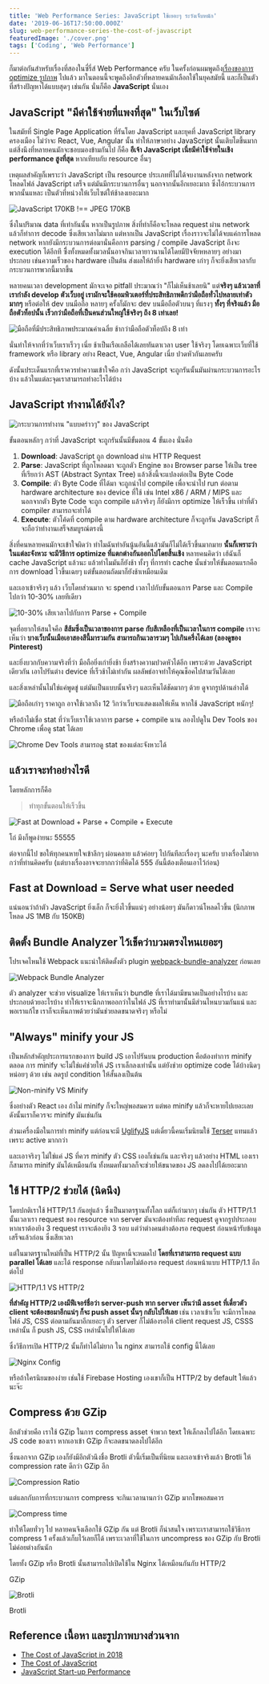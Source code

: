 ```yaml
---
title: 'Web Performance Series: JavaScript ใช้เยอะๆ ระวังเจ็บหนัก'
date: '2019-06-16T17:50:00.000Z'
slug: web-performance-series-the-cost-of-javascript
featuredImage: './cover.png'
tags: ['Coding', 'Web Performance']
---
```


ก็มาต่อกันสำหรับเรื่องที่สองในซี่รี่ส์ Web Performance ครับ ในครั้งก่อนผมพูดถึง[เรื่องของการ optimize รูปภาพ](/web-performance-series-optimize-images) ไปแล้ว มาในตอนนี้จะพูดถึงอีกตัวที่หลายคนมักเลือกใช้ในยุคสมัยนี้ และก็เป็นตัวที่สร้างปัญหาได้แบบสุดๆ เช่นกัน นั่นก็คือ **JavaScript** นั่นเอง

## JavaScript "มีค่าใช้จ่ายที่แพงที่สุด" ในเว็บไซต์

ในสมัยที่ Single Page Application ที่รันโดย JavaScript และยุคที่ JavaScript library ครองเมือง ไม่ว่าจะ React, Vue, Angular นั้น ทำให้ภาษาอย่าง JavaScript นั้นเติบโตขึ้นมาก แต่สิ่งนึงที่หลายคนมักจะชอบมองข้ามกันไป ก็คือ **อีเจ้า JavaScript เนี่ยมีค่าใช้จ่ายในเชิง performance สูงที่สุด** หากเทียบกับ resource อื่นๆ

เหตุผลสำคัญก็เพราะว่า JavaScript เป็น resource ประเภทที่ไม่ได้จบงานหลังจาก network โหลดไฟล์ JavaScript เสร็จ แต่มันมีกระบวนการอื่นๆ นอกจากนั้นอีกเยอะมาก ซึ่งไอ้กระบวนการพวกนั้นแหละ เป็นตัวที่หน่วงให้เว็บไซต์ให้ช้าลงเยอะมาก

![JavaScript 170KB !== JPEG 170KB](./01.png)

ซึ่งในปริมาณ data ที่เท่ากันนั้น หากเป็นรูปภาพ สิ่งที่ทำก็คือจะโหลด request ผ่าน network แล้วก็ทำการ decode ซึ่งเสียเวลาไม่มาก แต่หากเป็น JavaScript เรื่องราวจะไม่ได้จบแค่การโหลด network หากยังมีกระบวนการต่อมานั่นคือการ parsing / compile JavaScript ถึงจะ execution ได้อีกที ซึี่งทั้งหมดทั้งมวลนั้นอาจกินเวลายาวนานได้​ โดยมีปัจจัยหหลายๆ อย่างมาประกอบ เช่นความเร็วของ hardware เป็นต้น ส่งผลให้ถ้ายิ่ง hardware เก่าๆ ก็จะยิ่งเสียเวลากับกระบวนการพวกนี้มากขึ้น 

หลายคนเวลา development มักจะเจอ pitfall ประมาณว่า "ก็ไม่เห็นช้าเลยนิ" แต่**จริงๆ แล้วเวลาที่เรากำลัง develop ตัวเว็บอยู่ เรามักจะใช้คอมพิวเตอร์ที่ประสิทธิภาพดีกว่ามือถือทั่วไปหลายเท่าตัวมากๆ** หรือต่อให้ dev บนมือถือ หลายๆ ครั้งก็มักจะ dev บนมือถือตัวบนๆ ที่แรงๆ **ทั้งๆ ที่จริงแล้ว มือถือตัวท็อปนั้น เร็วกว่ามือถือที่เป็นคนส่วนใหญ่ใช้จริงๆ ถึง 8 เท่าเลย!**

![มือถือที่มีประสิทธิภาพประมาณค่าเฉลี่ย ช้ากว่ามือถือตัวท็อปถึง 8 เท่า](./02.png)

นั่นทำให้จากที่ว่าเว็บเราเร็วๆ เนี่ย ช้าเป็นเรือเกลือได้เลยทันตาเวลา user ใช้จริงๆ โดยเฉพาะเว็บที่ใช้ framework หรือ library อย่าง React, Vue, Angular เนี่ย ปวดหัวกันเลยครับ

ดังนั้นประเด็นแรกที่เราควรทำความเข้าใจคือ กว่า JavaScript จะถูกรันนั้นมันผ่านกระบวนการอะไรบ้าง แล้วในแต่ละจุดเราสามารถทำอะไรได้บ้าง

## JavaScript ทำงานได้ยังไง?

![กระบวนการทำงาน "แบบคร่าวๆ" ของ JavaScript](./03.png)

ขั้นตอนหลักๆ กว่าที่ JavaScript จะถูกรันนั้นมีขั้นตอน 4 ขั้นเอง นั่นคือ

1. **Download**: JavaScript ถูก download ผ่าน HTTP Request
2. **Parse**: JavaScript ที่ถูกโหลดมา จะถูกตัว Engine ของ Browser parse ให้เป็น tree ที่เรียกว่า AST (Abstract Syntax Tree) แล้วสิ่งนี้จะแปลงต่อเป็น Byte Code
3. **Compile**: ตัว Byte Code ที่ได้มา จะถูกนำไป compile เพื่อจะนำไป run ต่อตาม hardware architecture ของ device ที่ใช้ เช่น Intel x86 / ARM / MIPS และนอกจากตัว Byte Code จะถูก compile แล้วจริงๆ ก็ยังมีการ optimize ให้เร็วขึ้น เท่าที่ตัว compiler สามารถจะทำได้
4. **Execute**: ตัวโค้ดที่ compile ตาม hardware architecture ก็จะถูกรัน JavaScript ก็จะถือว่าทำงานเสร็จสมบูรณ์ตรงนี้

สิ่งที่คนหลายคนมักจะเข้าใจผิดว่า ทำไมฉันทำอันนู้นอันนี้แล้วมันก็ไม่ได้เร็วขึ้นมากมาย **นั้นก็เพราะว่าในแต่ละจังหวะ จะมีวิธีการ optimize ที่แตกต่างกันออกไปโดยสิ้นเชิง** หลายคนคิดว่า เฮ้ฉันก็ cache JavaScript แล้วนะ แล้วทำไมมันก็ยังช้า ทั้งๆ ที่การทำ cache นั้นช่วยให้ขั้นตอนแรกคือการ download ไวขึ้นเฉยๆ แต่ขั้นตอนถัดมาก็ยังช้าเหมือนเดิม

และเอาเข้าจริงๆ แล้ว เว็บโดยส่วนมาก จะ spend เวลาไปกับขั้นตอนการ Parse และ Compile ไปกว่า 10-30% เลยทีเดียว

![10-30% เสียเวลาไปกับการ Parse + Compile](./04.png)

จุดที่อยากให้สนใจคือ **สีส้มซึ่งเป็นเวลาของการ parse กับสีเหลืองที่เป็นเวลาในการ compile** เราจะเห็นว่า **บางเว็บนั้นเมือเอาสองสีนี้มารวมกัน สามารถกินเวลารวมๆ ไปเกินครึ่งได้เลย (ลองดูของ Pinterest)**

และยิ่งบวกกับความจริงที่ว่า มือถือยิ่งเก่ายิ่งช้า ยิ่งสร้างความปวดหัวได้อีก เพราะด้วย JavaScript เดียวกัน เอาไปรันต่าง device ที่เร็วช้าไม่เท่ากัน ผลลัพธ์อาจทำให้คุณช็อคไปสามวันได้เลย

และสิ่งเหล่านั้นไม่ใช่แค่พูดขู่ แต่มันเป็นแบบนั้นจริงๆ และเห็นได้ชัดมากๆ ด้วย ดูจากรูปด้านล่างได้

![มือถือเก่าๆ ราคาถูก อาจใช้เวลาถึง 12 วิกว่าเว็บจะแสดงผลให้เห็น หากใช้ JavaScript หนักๆ!](./05.png)

หรือถ้าไม่เชื่อ stat ที่ว่าเว็บเราใช้เวลาการ parse + compile นาน ลองไปดูใน Dev Tools ของ Chrome เพื่อดู stat ได้เลย

![Chrome Dev Tools สามารถดู stat ของแต่ละจังหวะได้](./06.png)

## แล้วเราจะทำอย่างไรดี

โดยหลักการก็คือ

> ทำทุกขั้นตอนให้เร็วขึ้น

![Fast at Download + Parse + Compile + Execute](./07.png)

โถ่ มึงก็พูดง่ายนะ 55555

ต่อจากนี้ไป ขอให้ทุกคนหายใจเข้าลึกๆ ผ่อนคลาย แล้วค่อยๆ ไปกันทีละเรื่องๆ นะครับ บางเรื่องไม่ยากกว่าที่ท่านคิดครับ (แต่บางเรื่องอาจจะยากกว่าที่คิดได้ 555 อันนี้ต้องเตือนเอาไว้ก่อน)

## Fast at Download = Serve what user needed

แน่นอนว่าถ้าตัว JavaScript ยิ่งเล็ก ก็จะยิ่งไวขึ้นแน่ๆ อย่างน้อยๆ มันก็ดาวน์โหลดไวขึ้น (นึกภาพโหลด JS 1MB กับ 150KB)

## ติดตั้ง Bundle Analyzer ไว้เช็คว่าบวมตรงไหนเยอะๆ

โปรเจคไหนใช้ Webpack แนะนำให้ติดตั้งตัว plugin [webpack-bundle-analyzer](https://github.com/webpack-contrib/webpack-bundle-analyzer) ก่อนเลย

![Webpack Bundle Analyzer](./08.gif)

ตัว analyzer จะช่วย visualize ให้เราเห็นว่า bundle ที่เราได้มามีขนาดเป็นอย่างไรบ้าง และประกอบด้วยอะไรบ้าง ทำให้เราจะนึกภาพออกว่าในไฟล์ JS ที่เราทำมานั้นมีส่วนไหนบวมกันแน่ และพอเราแก้ไข เราก็จะเห็นภาพด้วยว่ามันช่วยลดขนาดจริงๆ หรือไม่

## "Always" minify your JS

เป็นหลักสำคัญประการแรกของการ build JS เอาไปรันบน production คือต้องทำการ minify ตลอด การ minify จะไม่ใช่แค่่ช่วยให้ JS เราเล็กลงเท่านั้น แต่ยังช่วย optimize code ได้บ้างนิดๆ หน่อยๆ ด้วย เช่น ลดรูป condition ให้สั้นลงเป็นต้น

![Non-minify VS Minify](./09.png)

ซึ่งอย่างตัว React เอง ถ้าไม่ minify ก็จะใหญ่พอสมควร แต่พอ minify แล้วก็จะหายไปเยอะเลย ดังนั้นเราก็ควรจะ minify มันเช่นกัน

ส่วนเครื่องมือในการทำ minify แต่ก่อนจะมี [UglifyJS](https://github.com/mishoo/UglifyJS) แต่เดี๋ยวนี้คนเริ่มนิยมใช้ [Terser](https://github.com/terser-js/terser) แทนแล้วเพราะ active มากกว่า

และเอาจริงๆ ไม่ใช่แค่ JS ที่ควร minify ตัว CSS เองก็เช่นกัน และจริงๆ แล้วอย่าง HTML เองเราก็สามารถ minify มันได้เหมือนกัน ทั้งหมดทั้งมวลก็จะช่วยให้ขนาดของ JS ลดลงไปได้เยอะมาก

## ใช้ HTTP/2 ช่วยได้ (นิดนึง)

โดยปกติเราใช้ HTTP/1.1 กันอยู่แล้ว ซึ่งเป็นมาตรฐานทั้งโลก แต่ก็เก่ามากๆ เช่นกัน ตัว HTTP/1.1 นั้นเวลาเรา request ของ resource จาก server มันจะต้องทำทีละ request ดูจากรูปประกอบ หากเราต้องยิง 3 request เราจะต้องยิง 3 รอบ แต่ว่าต่างคนต่างต้องรอ request ก่อนหน้ารับข้อมูลเสร็จแล้วก่อน ซึ่งเสียเวลา

แต่ในมาตรฐานใหม่ที่เป็น HTTP/2 นั้น ปัญหานี้จะหมดไป **โดยที่เราสามารถ request แบบ parallel ได้เลย** และได้ response กลับมาโดยไม่ต้องรอ request ก่อนหน้าแบบ HTTP/1.1 อีกต่อไป

![HTTP/1.1 VS HTTP/2](./10.png)

**ที่สำคัญ HTTP/2 เองมีฟีเจอร์ชื่อว่า server-push หาก server เห็นว่ามี asset ที่เดี๋ยวตัว client จะต้องขอมาอีกแน่ๆ ก็จะ push asset นั้นๆ กลับไปให้เลย** เช่น เวลาเข้าเว็บ จะมีการโหลดไฟล์ JS, CSS ต่อตามกันมาอีกเยอะๆ ตัว server ก็ไม่ต้องรอให้ client request JS, CSSS เหล่านั้น ก็ push JS, CSS เหล่านั้นไปให้ได้เลย

ซึ่งวิธีการเปิด HTTP/2 นั้นก็ทำได้ไม่ยาก ใน nginx สามารถใช้ config นี้ได้เลย

![Nginx Config](./11.png)

หรือถ้าใครนิยมของง่าย เช่นใช้ Firebase Hosting เองเขาก็เป็น HTTP/2 by default ให้แล้วนะจ๊ะ

## Compress ด้วย GZip

อีกตัวช่วยคือ เราใช้ GZip ในการ compress asset จำพวก text ให้เล็กลงไปได้อีก โดยเฉพาะ JS code ของเรา หากเอาเข้า GZip ก็จะลดขนาดลงไปได้อีก

ซึ่งนอกจาก GZip เองก็ยังมีอีกตัวนึงชื่อ Brotli ตัวนี้เริ่มเป็นที่นิยม และเอาเข้าจริงแล้ว Brotli ให้ compression rate ดีกว่า GZip อีก

![Compression Ratio](./12.png)

แต่แลกกับการที่กระบวนการ compress จะกินเวลานานกว่า GZip มากโขพอสมควร

![Compress time](./13.png)

ทำให้โดยทั่วๆ ไป หลายคนจึงเลือกใช้ GZip กัน แต่ Brotli ก็น่าสนใจ เพราะเราสามารถใช้วิธีการ compress 1 ครั้งแล้วเก็บไว้เลยก็ได้ เพราะเวลาที่ใช้ในการ uncompress ของ GZip กับ Brotli ไม่ค่อยต่างกันนัก

โดยทั้ง GZip หรือ Brotli นั้นสามารถไปเปิดใช้ใน Nginx ได้เหมือนกันกับ HTTP/2


GZip

![Brotli](./15.png)

Brotli



## Reference เนื้อหา และรูปภาพบางส่วนจาก

- [The Cost of JavaScript in 2018](https://medium.com/@addyosmani/the-cost-of-javascript-in-2018-7d8950fbb5d4)
- [The Cost of JavaScript](https://medium.com/dev-channel/the-cost-of-javascript-84009f51e99e)
- [JavaScript Start-up Performance](https://medium.com/reloading/javascript-start-up-performance-69200f43b201)

